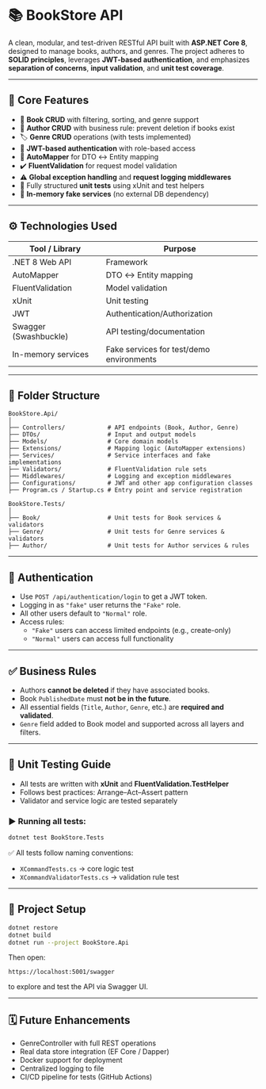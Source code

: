 # 📚 BookStore API

A clean, modular, and test-driven RESTful API built with **ASP.NET Core 8**, designed to manage books, authors, and genres. The project adheres to **SOLID principles**, leverages **JWT-based authentication**, and emphasizes **separation of concerns**, **input validation**, and **unit test coverage**.

---

## 🚀 Core Features

- 📘 **Book CRUD** with filtering, sorting, and genre support
- 👤 **Author CRUD** with business rule: prevent deletion if books exist
- 🏷️ **Genre CRUD** operations (with tests implemented)
- 🔐 **JWT-based authentication** with role-based access
- 🔄 **AutoMapper** for DTO ↔ Entity mapping
- ✔️ **FluentValidation** for request model validation
- ⚠️ **Global exception handling** and **request logging middlewares**
- 🧪 Fully structured **unit tests** using xUnit and test helpers
- 🧠 **In-memory fake services** (no external DB dependency)

---

## ⚙️ Technologies Used

| Tool / Library            | Purpose                                      |
|---------------------------|----------------------------------------------|
| .NET 8 Web API            | Framework                                    |
| AutoMapper                | DTO ↔ Entity mapping                         |
| FluentValidation          | Model validation                             |
| xUnit                     | Unit testing                                 |
| JWT                       | Authentication/Authorization                 |
| Swagger (Swashbuckle)     | API testing/documentation                    |
| In-memory services        | Fake services for test/demo environments     |

---

## 📁 Folder Structure

```
BookStore.Api/
│
├── Controllers/            # API endpoints (Book, Author, Genre)
├── DTOs/                   # Input and output models
├── Models/                 # Core domain models
├── Extensions/             # Mapping logic (AutoMapper extensions)
├── Services/               # Service interfaces and fake implementations
├── Validators/             # FluentValidation rule sets
├── Middlewares/            # Logging and exception middlewares
├── Configurations/         # JWT and other app configuration classes
├── Program.cs / Startup.cs # Entry point and service registration

BookStore.Tests/
│
├── Book/                   # Unit tests for Book services & validators
├── Genre/                  # Unit tests for Genre services & validators
├── Author/                 # Unit tests for Author services & rules
```

---

## 🔐 Authentication

- Use `POST /api/authentication/login` to get a JWT token.
- Logging in as `"fake"` user returns the `"Fake"` role.
- All other users default to `"Normal"` role.
- Access rules:
    - `"Fake"` users can access limited endpoints (e.g., create-only)
    - `"Normal"` users can access full functionality

---

## ✅ Business Rules

- Authors **cannot be deleted** if they have associated books.
- Book `PublishedDate` must **not be in the future**.
- All essential fields (`Title`, `Author`, `Genre`, etc.) are **required and validated**.
- `Genre` field added to Book model and supported across all layers and filters.

---

## 🧪 Unit Testing Guide

- All tests are written with **xUnit** and **FluentValidation.TestHelper**
- Follows best practices: Arrange–Act–Assert pattern
- Validator and service logic are tested separately

### ▶ Running all tests:

```bash
dotnet test BookStore.Tests
```

✅ All tests follow naming conventions:
- `XCommandTests.cs` → core logic test
- `XCommandValidatorTests.cs` → validation rule test

---

## 🔧 Project Setup

```bash
dotnet restore
dotnet build
dotnet run --project BookStore.Api
```

Then open:

```
https://localhost:5001/swagger
```

to explore and test the API via Swagger UI.

---

## 🗓️ Future Enhancements

- GenreController with full REST operations
- Real data store integration (EF Core / Dapper)
- Docker support for deployment
- Centralized logging to file
- CI/CD pipeline for tests (GitHub Actions)
